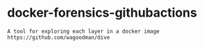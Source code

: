 # docker-forensics-githubactions
~~~
A tool for exploring each layer in a docker image
https://github.com/wagoodman/dive
~~~